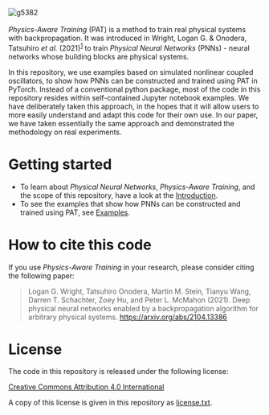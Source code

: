 ![g5382](https://user-images.githubusercontent.com/35846424/116468174-894e9780-a83e-11eb-97a8-88063e1653c0.png)
<br/><br/>
*Physics-Aware Training* (PAT) is a method to train real physical systems with backpropagation. It was introduced in Wright, Logan G. & Onodera, Tatsuhiro *et al.* (2021)<sup>[1](#how-to-cite-this-code)</sup> to train *Physical Neural Networks* (PNNs) - neural networks whose building blocks are physical systems.

In this repository, we use examples based on simulated nonlinear coupled oscillators, to show how PNNs can be constructed and trained using PAT in PyTorch. Instead of a conventional python package, most of the code in this repository resides within self-contained Jupyter notebook examples. We have deliberately taken this approach, in the hopes that it will allow users to more easily understand and adapt this code for their own use. In our paper, we have taken essentially the same approach and demonstrated the methodology on real experiments.

# Getting started

- To learn about *Physical Neural Networks*, *Physics-Aware Training*, and the scope of this repository, have a look at the [Introduction](https://github.com/mcmahon-lab/Physics-Aware-Training/blob/main/docs/introduction.md).
- To see the examples that show how PNNs can be constructed and trained using PAT, see [Examples](https://github.com/mcmahon-lab/Physics-Aware-Training/blob/main/docs/examples.md).

# How to cite this code

If you use *Physics-Aware Training* in your research, please consider citing the following paper:

>Logan G. Wright, Tatsuhiro Onodera, Martin M. Stein, Tianyu Wang, Darren T. Schachter, Zoey Hu, and Peter L. McMahon (2021). Deep physical neural networks enabled by a backpropagation algorithm for arbitrary physical systems. https://arxiv.org/abs/2104.13386

# License

The code in this repository is released under the following license:

[Creative Commons Attribution 4.0 International](https://creativecommons.org/licenses/by/4.0/)

A copy of this license is given in this repository as [license.txt](https://github.com/mcmahon-lab/Physics-Aware-Training/blob/main/license.txt).
